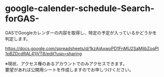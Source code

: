 # google-calender-schedule-Search-forGAS-
GASでGoogleカレンダーの内容を取得し、特定の予定が入っているかどうかを判定します。

https://docs.google.com/spreadsheets/d/1kzAjAxwoPD1FnMU2SaMljbZoqPl1pBZDcdRAL41jVT8/edit?usp=sharing

※現状、アクセス権のあるアカウントでのみアクセスできます。<br>
要望があれば公開用シートを作成しますのでお申しつけください。
